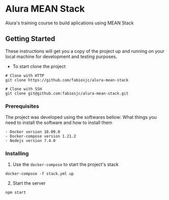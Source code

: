 # Alura MEAN Stack

Alura's training course to build aplications using MEAN Stack

## Getting Started

These instructions will get you a copy of the project up and running on your local machine for development and testing purposes.

- To start clone the project
```
# Clone with HTTP 
git clone https://github.com/fabiosjc/alura-mean-stack

# Clone with SSH
git clone git@github.com:fabiosjc/alura-mean-stack.git
``` 
### Prerequisites

The project was developed using the softwares bellow:   What things you need to install the software and how to install them

```
- Docker version 18.09.0
- Docker-compose version 1.21.2
- Nodejs version 7.4.0
```

### Installing

1. Use the `docker-compose` to start the project's stack

```
docker-compose -f stack.yml up
```

2. Start the server

```
npm start
```

